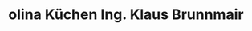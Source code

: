 ---
title: "olina Küchen Ing. Klaus Brunnmair"
url: /grieskirchen/olina-kuechen-ing-klaus-brunnmair-sonnfeldstrasse/
shop: Küchen
---